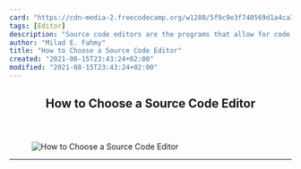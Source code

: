 ```yaml
---
card: "https://cdn-media-2.freecodecamp.org/w1280/5f9c9e3f740569d1a4ca3c26.jpg"
tags: [Editor]
description: "Source code editors are the programs that allow for code crea"
author: "Milad E. Fahmy"
title: "How to Choose a Source Code Editor"
created: "2021-08-15T23:43:24+02:00"
modified: "2021-08-15T23:43:24+02:00"
---
```

<div class="site-wrapper">
<main id="site-main" class="site-main outer">
<div class="inner">
<article class="post-full post tag-editor tag-vscode tag-coding ">
<header class="post-full-header">
<h1 class="post-full-title">How to Choose a Source Code Editor</h1>
</header>
<figure class="post-full-image">
<picture>
<source media="(max-width: 700px)" sizes="1px" srcset="data:image/gif;base64,R0lGODlhAQABAIAAAAAAAP///yH5BAEAAAAALAAAAAABAAEAAAIBRAA7 1w">
<source media="(min-width: 701px)" sizes="(max-width: 800px) 400px,
(max-width: 1170px) 700px,
1400px" srcset="https://cdn-media-2.freecodecamp.org/w1280/5f9c9e3f740569d1a4ca3c26.jpg 300w,
https://cdn-media-2.freecodecamp.org/w1280/5f9c9e3f740569d1a4ca3c26.jpg 600w,
https://cdn-media-2.freecodecamp.org/w1280/5f9c9e3f740569d1a4ca3c26.jpg 1000w,
https://cdn-media-2.freecodecamp.org/w1280/5f9c9e3f740569d1a4ca3c26.jpg 2000w">
<img onerror="this.style.display='none'" src="https://cdn-media-2.freecodecamp.org/w1280/5f9c9e3f740569d1a4ca3c26.jpg" alt="How to Choose a Source Code Editor">
</picture>
</figure>
<section class="post-full-content">
<div class="post-content medium-migrated-article">
</div>
<hr>
</section>
</article>
</div>
</main>
</div>
<!-- Google Tag Manager (noscript) -->
<!-- End Google Tag Manager (noscript) -->
